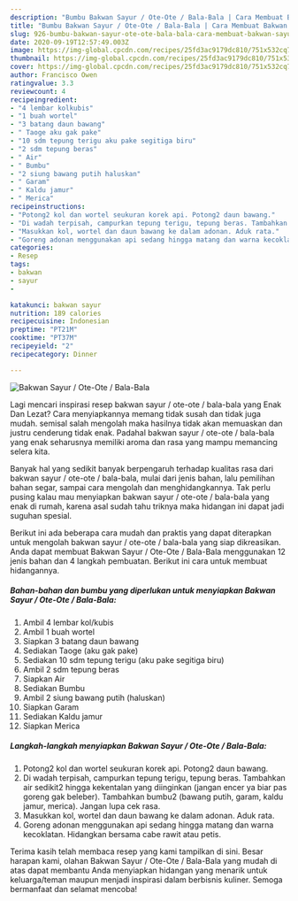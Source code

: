 ```yaml
---
description: "Bumbu Bakwan Sayur / Ote-Ote / Bala-Bala | Cara Membuat Bakwan Sayur / Ote-Ote / Bala-Bala Yang Paling Enak"
title: "Bumbu Bakwan Sayur / Ote-Ote / Bala-Bala | Cara Membuat Bakwan Sayur / Ote-Ote / Bala-Bala Yang Paling Enak"
slug: 926-bumbu-bakwan-sayur-ote-ote-bala-bala-cara-membuat-bakwan-sayur-ote-ote-bala-bala-yang-paling-enak
date: 2020-09-19T12:57:49.003Z
image: https://img-global.cpcdn.com/recipes/25fd3ac9179dc810/751x532cq70/bakwan-sayur-ote-ote-bala-bala-foto-resep-utama.jpg
thumbnail: https://img-global.cpcdn.com/recipes/25fd3ac9179dc810/751x532cq70/bakwan-sayur-ote-ote-bala-bala-foto-resep-utama.jpg
cover: https://img-global.cpcdn.com/recipes/25fd3ac9179dc810/751x532cq70/bakwan-sayur-ote-ote-bala-bala-foto-resep-utama.jpg
author: Francisco Owen
ratingvalue: 3.3
reviewcount: 4
recipeingredient:
- "4 lembar kolkubis"
- "1 buah wortel"
- "3 batang daun bawang"
- " Taoge aku gak pake"
- "10 sdm tepung terigu aku pake segitiga biru"
- "2 sdm tepung beras"
- " Air"
- " Bumbu"
- "2 siung bawang putih haluskan"
- " Garam"
- " Kaldu jamur"
- " Merica"
recipeinstructions:
- "Potong2 kol dan wortel seukuran korek api. Potong2 daun bawang."
- "Di wadah terpisah, campurkan tepung terigu, tepung beras. Tambahkan air sedikit2 hingga kekentalan yang diinginkan (jangan encer ya biar pas goreng gak beleber). Tambahkan bumbu2 (bawang putih, garam, kaldu jamur, merica). Jangan lupa cek rasa."
- "Masukkan kol, wortel dan daun bawang ke dalam adonan. Aduk rata."
- "Goreng adonan menggunakan api sedang hingga matang dan warna kecoklatan. Hidangkan bersama cabe rawit atau petis."
categories:
- Resep
tags:
- bakwan
- sayur
- 

katakunci: bakwan sayur  
nutrition: 189 calories
recipecuisine: Indonesian
preptime: "PT21M"
cooktime: "PT37M"
recipeyield: "2"
recipecategory: Dinner

---
```



![Bakwan Sayur / Ote-Ote / Bala-Bala](https://img-global.cpcdn.com/recipes/25fd3ac9179dc810/751x532cq70/bakwan-sayur-ote-ote-bala-bala-foto-resep-utama.jpg)

Lagi mencari inspirasi resep bakwan sayur / ote-ote / bala-bala yang Enak Dan Lezat? Cara menyiapkannya memang tidak susah dan tidak juga mudah. semisal salah mengolah maka hasilnya tidak akan memuaskan dan justru cenderung tidak enak. Padahal bakwan sayur / ote-ote / bala-bala yang enak seharusnya memiliki aroma dan rasa yang mampu memancing selera kita.

Banyak hal yang sedikit banyak berpengaruh terhadap kualitas rasa dari bakwan sayur / ote-ote / bala-bala, mulai dari jenis bahan, lalu pemilihan bahan segar, sampai cara mengolah dan menghidangkannya. Tak perlu pusing kalau mau menyiapkan bakwan sayur / ote-ote / bala-bala yang enak di rumah, karena asal sudah tahu triknya maka hidangan ini dapat jadi suguhan spesial.




Berikut ini ada beberapa cara mudah dan praktis yang dapat diterapkan untuk mengolah bakwan sayur / ote-ote / bala-bala yang siap dikreasikan. Anda dapat membuat Bakwan Sayur / Ote-Ote / Bala-Bala menggunakan 12 jenis bahan dan 4 langkah pembuatan. Berikut ini cara untuk membuat hidangannya.

<!--inarticleads1-->

##### Bahan-bahan dan bumbu yang diperlukan untuk menyiapkan Bakwan Sayur / Ote-Ote / Bala-Bala:

1. Ambil 4 lembar kol/kubis
1. Ambil 1 buah wortel
1. Siapkan 3 batang daun bawang
1. Sediakan  Taoge (aku gak pake)
1. Sediakan 10 sdm tepung terigu (aku pake segitiga biru)
1. Ambil 2 sdm tepung beras
1. Siapkan  Air
1. Sediakan  Bumbu
1. Ambil 2 siung bawang putih (haluskan)
1. Siapkan  Garam
1. Sediakan  Kaldu jamur
1. Siapkan  Merica




<!--inarticleads2-->

##### Langkah-langkah menyiapkan Bakwan Sayur / Ote-Ote / Bala-Bala:

1. Potong2 kol dan wortel seukuran korek api. Potong2 daun bawang.
1. Di wadah terpisah, campurkan tepung terigu, tepung beras. Tambahkan air sedikit2 hingga kekentalan yang diinginkan (jangan encer ya biar pas goreng gak beleber). Tambahkan bumbu2 (bawang putih, garam, kaldu jamur, merica). Jangan lupa cek rasa.
1. Masukkan kol, wortel dan daun bawang ke dalam adonan. Aduk rata.
1. Goreng adonan menggunakan api sedang hingga matang dan warna kecoklatan. Hidangkan bersama cabe rawit atau petis.




Terima kasih telah membaca resep yang kami tampilkan di sini. Besar harapan kami, olahan Bakwan Sayur / Ote-Ote / Bala-Bala yang mudah di atas dapat membantu Anda menyiapkan hidangan yang menarik untuk keluarga/teman maupun menjadi inspirasi dalam berbisnis kuliner. Semoga bermanfaat dan selamat mencoba!
